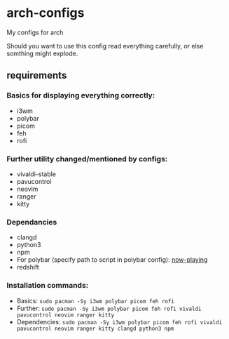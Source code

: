 # arch-configs
My configs for arch

Should you want to use this config read everything carefully, or else somthing might explode.

## requirements

### Basics for displaying everything correctly:

 * i3wm
 * polybar
 * picom
 * feh
 * rofi

### Further utility changed/mentioned by configs:
 * vivaldi-stable
 * pavucontrol
 * neovim
 * ranger
 * kitty

### Dependancies
 * clangd
 * python3
 * npm
 * For polybar (specify path to script in polybar config): [now-playing](https://github.com/d093w1z/polybar-now-playing)
 * redshift

### Installation commands:
* Basics:
`sudo pacman -Sy i3wm polybar picom feh rofi`
* Further:
`sudo pacman -Sy i3wm polybar picom feh rofi vivaldi pavucontrol neovim ranger kitty`
* Dependencies:
`sudo pacman -Sy i3wm polybar picom feh rofi vivaldi pavucontrol neovim ranger kitty clangd python3 npm`
